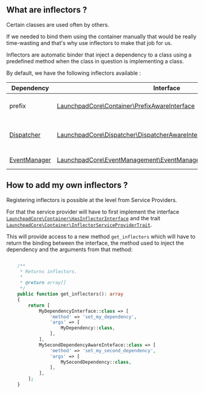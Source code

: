 ## What are inflectors ?

Certain classes are used often by others.

If we needed to bind them using the container manually that would be really time-wasting and that's why use inflectors to make that job for us.

Inflectors are automatic binder that inject a dependency to a class using a predefined method when the class in question is implementing a class.

By default, we have the following inflectors available :

| Dependency                                                                                          | Interface                                                                                                                                                                         | Trait                                                                                                                                   | Description                          |
|-----------------------------------------------------------------------------------------------------|-----------------------------------------------------------------------------------------------------------------------------------------------------------------------------------|-----------------------------------------------------------------------------------------------------------------------------------------|:-------------------------------------|
| prefix                                                                                              | [LaunchpadCore\Container\PrefixAwareInterface](https://github.com/wp-launchpad/core/blob/main/inc/Container/PrefixAwareInterface.php)                                             | [LaunchpadCore\Container\PrefixAware](https://github.com/wp-launchpad/core/blob/main/inc/Container/PrefixAware.php)                     | Inject the prefix from the plugin    |
| [Dispatcher](https://github.com/wp-launchpad/dispatcher)                                            | [LaunchpadCore\Dispatcher\DispatcherAwareInterface](https://github.com/wp-launchpad/core/blob/main/inc/Dispatcher/DispatcherAwareInterface.php)                                   | [LaunchpadCore\Dispatcher\DispatcherAwareTrait](https://github.com/wp-launchpad/core/blob/main/inc/Dispatcher/DispatcherAwareTrait.php) | Inject the WordPress hook dispatcher |
| [EventManager](https://github.com/wp-launchpad/core/blob/main/inc/EventManagement/EventManager.php) | [LaunchpadCore\EventManagement\EventManagerAwareSubscriberInterface](https://github.com/wp-launchpad/core/blob/main/inc/EventManagement/EventManagerAwareSubscriberInterface.php) | None                                                                                                                                    | Inject event manager.                |

## How to add my own inflectors ?

Registering inflectors is possible at the level from Service Providers.

For that the service provider will have to first implement the interface [`LaunchpadCore\Container\HasInflectorInterface`](https://github.com/wp-launchpad/core/blob/main/inc/Container/HasInflectorInterface.php) and the trait [`LaunchpadCore\Container\InflectorServiceProviderTrait`](https://github.com/wp-launchpad/core/blob/main/inc/Container/InflectorServiceProviderTrait.php).

This will provide access to a new method `get_inflectors` which will have to return the binding between the interface, the method used to inject the dependency and the arguments from that method:

```php

    /**
     * Returns inflectors.
     *
     * @return array[]
     */
    public function get_inflectors(): array
    {
        return [
            MyDependencyInterface::class => [
                'method' => 'set_my_dependency',
                'args' => [
                    MyDependency::class,
                ],
            ],
            MySecondDependencyAwareInteface::class => [
                'method' => 'set_my_second_dependency',
                'args' => [
                    MySecondDependency::class,
                ],
            ],
        ];
    }

```